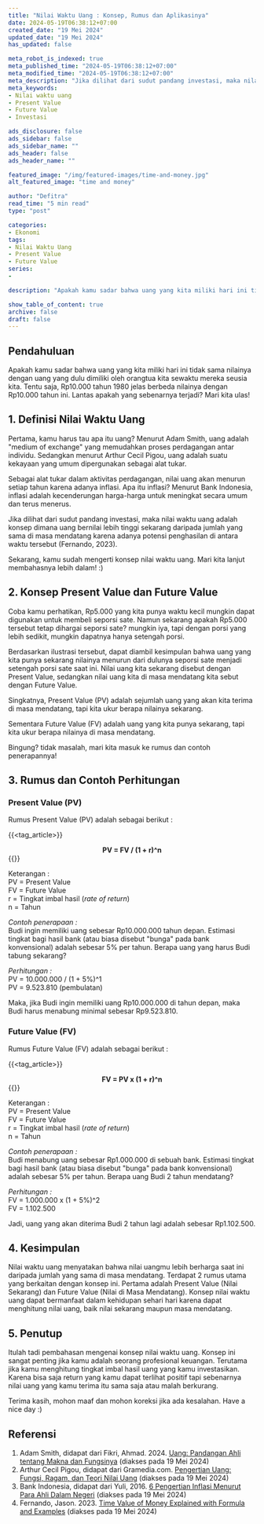 ```yaml
---
title: "Nilai Waktu Uang : Konsep, Rumus dan Aplikasinya"
date: 2024-05-19T06:38:12+07:00
created_date: "19 Mei 2024"
updated_date: "19 Mei 2024"
has_updated: false

meta_robot_is_indexed: true
meta_published_time: "2024-05-19T06:38:12+07:00"
meta_modified_time: "2024-05-19T06:38:12+07:00"
meta_description: "Jika dilihat dari sudut pandang investasi, maka nilai waktu uang adalah konsep dimana uang bernilai lebih tinggi sekarang daripada jumlah yang sama di masa mendatang karena adanya potensi penghasilan di antara waktu tersebut (Fernando, 2023)"
meta_keywords: 
- Nilai waktu uang
- Present Value
- Future Value
- Investasi

ads_disclosure: false
ads_sidebar: false
ads_sidebar_name: ""
ads_header: false
ads_header_name: ""

featured_image: "/img/featured-images/time-and-money.jpg"
alt_featured_image: "time and money"

author: "Defitra"
read_time: "5 min read"
type: "post"

categories: 
- Ekonomi
tags: 
- Nilai Waktu Uang
- Present Value
- Future Value
series:
- 

description: "Apakah kamu sadar bahwa uang yang kita miliki hari ini tidak sama nilainya dengan uang yang dulu  dimiliki oleh orangtua kita sewaktu mereka seusia kita. Tentu saja, Rp10.000 tahun 1980 jelas berbeda nilainya dengan Rp10.000 tahun ini. Lantas apakah yang sebenarnya terjadi? Mari kita ulas!"

show_table_of_content: true
archive: false
draft: false
---
```


## Pendahuluan
Apakah kamu sadar bahwa uang yang kita miliki hari ini tidak sama nilainya dengan uang yang dulu dimiliki oleh orangtua kita sewaktu mereka seusia kita. Tentu saja, Rp10.000 tahun 1980 jelas berbeda nilainya dengan Rp10.000 tahun ini. Lantas apakah yang sebenarnya terjadi? Mari kita ulas! 

## 1. Definisi Nilai Waktu Uang
Pertama, kamu harus tau apa itu uang? Menurut Adam Smith, uang adalah "medium of exchange" yang memudahkan proses perdagangan antar individu. Sedangkan menurut Arthur Cecil Pigou, uang adalah suatu kekayaan yang umum dipergunakan sebagai alat tukar.  

Sebagai alat tukar dalam aktivitas perdagangan, nilai uang akan menurun setiap tahun karena adanya inflasi. Apa itu inflasi? Menurut Bank Indonesia, inflasi adalah kecenderungan harga-harga untuk meningkat secara umum dan terus menerus.  

Jika dilihat dari sudut pandang investasi, maka nilai waktu uang adalah konsep dimana uang bernilai lebih tinggi sekarang daripada jumlah yang sama di masa mendatang karena adanya potensi penghasilan di antara waktu tersebut (Fernando, 2023).  

Sekarang, kamu sudah mengerti konsep nilai waktu uang. Mari kita lanjut membahasnya lebih dalam! :)

## 2. Konsep Present Value dan Future Value
Coba kamu perhatikan, Rp5.000 yang kita punya waktu kecil mungkin dapat digunakan untuk membeli seporsi sate. Namun sekarang apakah Rp5.000 tersebut tetap dihargai seporsi sate? mungkin iya, tapi dengan porsi yang lebih sedikit, mungkin dapatnya hanya setengah porsi.  

Berdasarkan ilustrasi tersebut, dapat diambil kesimpulan bahwa uang yang kita punya sekarang nilainya menurun dari dulunya seporsi sate menjadi setengah porsi sate saat ini. Nilai uang kita sekarang disebut dengan Present Value, sedangkan nilai uang kita di masa mendatang kita sebut dengan Future Value.  

Singkatnya, Present Value (PV) adalah sejumlah uang yang akan kita terima di masa mendatang, tapi kita ukur berapa nilainya sekarang.  

Sementara Future Value (FV) adalah uang yang kita punya sekarang, tapi kita ukur berapa nilainya di masa mendatang.  

Bingung? tidak masalah, mari kita masuk ke rumus dan contoh penerapannya!

## 3. Rumus dan Contoh Perhitungan
### Present Value (PV)
Rumus Present Value (PV) adalah sebagai berikut :  

{{<tag_article>}}
<center><strong>PV = FV / (1 + r)^n</strong></center>
{{</tag_article>}}

Keterangan :  
PV = Present Value  
FV = Future Value  
r = Tingkat imbal hasil (_rate of return_)  
n = Tahun  

*Contoh penerapaan :*  
Budi ingin memiliki uang sebesar Rp10.000.000 tahun depan. Estimasi tingkat bagi hasil bank (atau biasa disebut "bunga" pada bank konvensional) adalah sebesar 5% per tahun. Berapa uang yang harus Budi tabung sekarang?  

*Perhitungan :*  
PV = 10.000.000 / (1 + 5%)^1  
PV = 9.523.810 (pembulatan)  

Maka, jika Budi ingin memiliki uang Rp10.000.000 di tahun depan, maka Budi harus menabung minimal sebesar Rp9.523.810.

### Future Value (FV)
Rumus Future Value (FV) adalah sebagai berikut :  

{{<tag_article>}}
<center><strong>FV = PV x (1 + r)^n</strong></center>
{{</tag_article>}}

Keterangan :  
PV = Present Value  
FV = Future Value  
r = Tingkat imbal hasil (_rate of return_)  
n = Tahun  

*Contoh penerapaan :*  
Budi menabung uang sebesar Rp1.000.000 di sebuah bank. Estimasi tingkat bagi hasil bank (atau biasa disebut "bunga" pada bank konvensional) adalah sebesar 5% per tahun. Berapa uang Budi 2 tahun mendatang?

*Perhitungan :*  
FV = 1.000.000 x (1 + 5%)^2  
FV = 1.102.500  

Jadi, uang yang akan diterima Budi 2 tahun lagi adalah sebesar Rp1.102.500.  

## 4. Kesimpulan
Nilai waktu uang menyatakan bahwa nilai uangmu lebih berharga saat ini daripada jumlah yang sama di masa mendatang. Terdapat 2 rumus utama yang berkaitan dengan konsep ini. Pertama adalah Present Value (Nilai Sekarang) dan Future Value (Nilai di Masa Mendatang). Konsep nilai waktu uang dapat bermanfaat dalam kehidupan sehari hari karena dapat menghitung nilai uang, baik nilai sekarang maupun masa mendatang.

## 5. Penutup
Itulah tadi pembahasan mengenai konsep nilai waktu uang. Konsep ini sangat penting jika kamu adalah seorang profesional keuangan. Terutama jika kamu menghitung tingkat imbal hasil uang yang kamu investasikan. Karena bisa saja return yang kamu dapat terlihat positif tapi sebenarnya nilai uang yang kamu terima itu sama saja atau malah berkurang.  

Terima kasih, mohon maaf dan mohon koreksi jika ada kesalahan. Have a nice day :)

## Referensi
1. Adam Smith, didapat dari Fikri, Ahmad. 2024. [Uang: Pandangan Ahli tentang Makna dan Fungsinya](https://redasamudera.id/definisi-uang-menurut-ahli/#3-adam-smith) (diakses pada 19 Mei 2024)  
2. Arthur Cecil Pigou, didapat dari Gramedia.com. [Pengertian Uang: Fungsi, Ragam, dan Teori Nilai Uang](https://www.gramedia.com/literasi/uang/) (diakses pada 19 Mei 2024)  
3. Bank Indonesia, didapat dari Yuli, 2016. [6 Pengertian Inflasi Menurut Para Ahli Dalam Negeri](https://dosenekonomi.com/ilmu-ekonomi/ekonomi-makro/pengertian-inflasi-menurut-para-ahli) (diakses pada 19 Mei 2024)  
4. Fernando, Jason. 2023. [Time Value of Money Explained with Formula and Examples](https://www.investopedia.com/terms/t/timevalueofmoney.asp) (diakses pada 19 Mei 2024)



